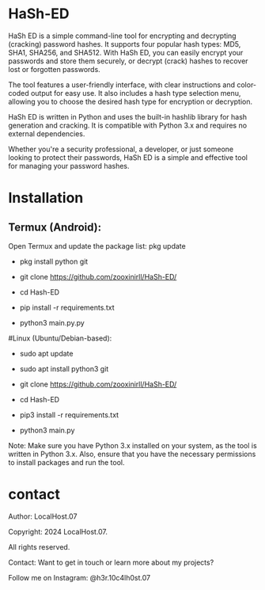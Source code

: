 # HaSh-ED
HaSh ED is a simple command-line tool for encrypting and decrypting (cracking) password hashes. It supports four popular hash types: MD5, SHA1, SHA256, and SHA512. With HaSh ED, you can easily encrypt your passwords and store them securely, or decrypt (crack) hashes to recover lost or forgotten passwords.

The tool features a user-friendly interface, with clear instructions and color-coded output for easy use. It also includes a hash type selection menu, allowing you to choose the desired hash type for encryption or decryption.

HaSh ED is written in Python and uses the built-in hashlib library for hash generation and cracking. It is compatible with Python 3.x and requires no external dependencies.

Whether you're a security professional, a developer, or just someone looking to protect their passwords, HaSh ED is a simple and effective tool for managing your password hashes.

# Installation

## Termux (Android):

Open Termux and update the package list: pkg update

 * pkg install python git

 * git clone https://github.com/zooxinirll/HaSh-ED/

 * cd Hash-ED

 * pip install -r requirements.txt

 * python3 main.py.py

#Linux (Ubuntu/Debian-based):

* sudo apt update

* sudo apt install python3 git

* git clone https://github.com/zooxinirll/HaSh-ED/

* cd Hash-ED

* pip3 install -r requirements.txt

* python3 main.py


Note: Make sure you have Python 3.x installed on your system, as the tool is written in Python 3.x. Also, ensure that you have the necessary permissions to install packages and run the tool.

# contact
Author: LocalHost.07

Copyright: 2024 LocalHost.07.

All rights reserved.

Contact: Want to get in touch or learn more about my projects?

Follow me on Instagram: @h3r.10c4lh0st.07
